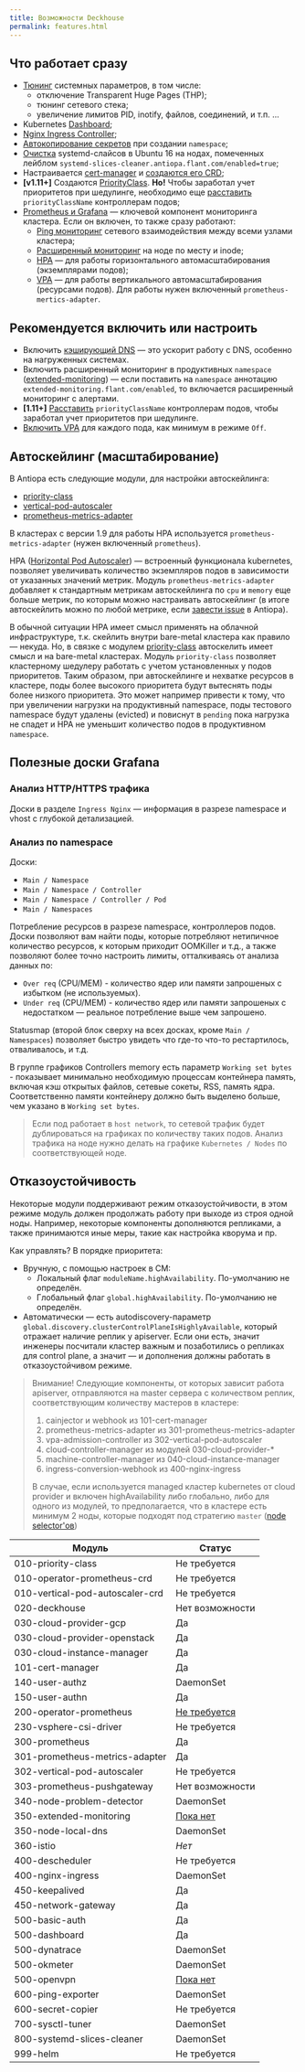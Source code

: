 ```yaml
---
title: Возможности Deckhouse
permalink: features.html
---
```


## Что работает сразу
- [Тюнинг](/modules/700-sysctl-tuner/README.md) системных параметров, в том числе:
   - отключение Transparent Huge Pages (THP);
   - тюнинг сетевого стека;
   - увеличение лимитов PID, inotify, файлов, соединений, и т.п. ...
- Kubernetes [Dashboard](/modules/500-dashboard);
- [Nginx Ingress Controller](/modules/400-nginx-ingress);
- [Автокопирование секретов](/modules/600-secret-copier) при создании `namespace`;
- [Очистка](/modules/800-systemd-slices-cleaner) systemd-слайсов в Ubuntu 16 на нодах, помеченных лейблом `systemd-slices-cleaner.antiopa.flant.com/enabled=true`;
- Настраивается [cert-manager](/modules/200-cert-manager/) и [создаются его CRD](/modules/100-cert-manager-crd);
- **[v1.11+]** Создаются [PriorityClass](/modules/010-priority-class). **Но!** Чтобы заработал учет приоритетов при шедулинге, необходимо еще [расставить](/modules/010-priority-class/README.md) `priorityClassName` контроллерам подов;
- [Prometheus и Grafana](/modules/300-prometheus) — ключевой компонент мониторинга кластера. Если он включен, то также сразу работают:
    - [Ping мониторинг](/modules/600-node-ping/README.md) сетевого взаимодействия между всеми узлами кластера;
    - [Расширенный мониторинг](/modules/350-extended-monitoring/README.md) на ноде по месту и inode;
    - [HPA](/modules/301-prometheus-metrics-adapter/) — для работы горизонтального автомасштабирования (экземплярами подов);
    - [VPA](/modules/302-vertical-pod-autoscaler/) — для работы вертикального автомасштабирования (ресурсами подов). Для работы нужен включенный `prometheus-mertics-adapter`.

## Рекомендуется включить или настроить
- Включить [кэширующий DNS](/modules/350-node-local-dns/README.md) — это ускорит работу с DNS, особенно на нагруженных системах.
- Включить расширенный мониторинг в продуктивных `namespace` ([extended-monitoring](/modules/350-extended-monitoring/README.md)) — если поставить на `namespace` аннотацию `extended-monitoring.flant.com/enabled`, то включается расширенный мониторинг с алертами.
- **[1.11+]** [Расставить](/modules/010-priority-class/README.md) `priorityClassName` контроллерам подов, чтобы заработал учет приоритетов при шедулинге.
- [Включить VPA](/modules/302-vertical-pod-autoscaler/README.md) для каждого пода, как минимум в режиме `Off`.

## Автоскейлинг (масштабирование)

В Antiopa есть следующие модули, для настройки автоскейлинга:
- [priority-class](/modules/010-priority-class/README.md)
- [vertical-pod-autoscaler](/modules/302-vertical-pod-autoscaler/README.md)
- [prometheus-metrics-adapter](/modules/301-prometheus-metrics-adapter/README.md)

В кластерах с версии 1.9 для работы HPA используется `prometheus-metrics-adapter` (нужен включенный `prometheus`).

HPA ([Horizontal Pod Autoscaler](https://kubernetes.io/docs/tasks/run-application/horizontal-pod-autoscale/)) — встроенный функционала kubernetes, позволяет увеличивать количество экземпляров подов в зависимости от указанных значений метрик. Модуль `prometheus-metrics-adapter` добавляет к стандартным метрикам автоскейлинга по `cpu` и `memory` еще больше метрик, по которым можно настраивать автоскейлинг (в итоге автоскейлить можно по любой метрике, если [завести issue](https://github.com/deckhouse/deckhouse/issues/new?issue) в Antiopa).

В обычной ситуации HPA имеет смысл применять на облачной инфраструктуре, т.к. скейлить внутри bare-metal кластера как правило — некуда. Но, в связке с модулем [priority-class](/modules/010-priority-class/README.md) автоскелить имеет смысл и на bare-metal кластерах. Модуль `priority-class` позволяет кластерному шедулеру работать с учетом установленных у подов приоритетов. Таким образом, при автоскейлинге и нехватке ресурсов в кластере, поды более высокого приоритета будут вытеснять поды более низкого приоритета. Это может например привести к тому, что при увеличении нагрузки на продуктивный namespace, поды тестового namespace будут удалены (evicted) и повиснут в `pending` пока нагрузка не спадет и HPA не уменьшит количество подов в продуктивном `namespace`.


## Полезные доски Grafana

### Анализ HTTP/HTTPS трафика

Доски в разделе `Ingress Nginx` — информация в разрезе namespace и vhost с глубокой детализацией.

### Анализ по namespace

Доски:
- `Main / Namespace`
- `Main / Namespace / Controller`
- `Main / Namespace / Controller / Pod`
- `Main / Namespaces`

Потребление ресурсов в разрезе namespace, контроллеров подов. Доски позволяют вам найти поды, которые потребляют нетипичное количество ресурсов, к которым приходит OOMKiller и т.д., а также позволяют более точно настроить лимиты, отталкиваясь от анализа данных по:
- `Over req` (CPU/MEM) - количество ядер или памяти запрошеных с избытком (не используемых).
- `Under req` (CPU/MEM) - количество ядер или памяти запрошеных с недостатком — реальное потребление выше чем запрошено.

Statusmap (второй блок сверху на всех досках, кроме `Main / Namespaces`) позволяет быстро увидеть что где-то что-то рестартилось, отваливалось, и т.д.

В группе графиков Controllers memory есть параметр `Working set bytes` - показывает минимально необходимую процессам контейнера память, включая кэш открытых файлов, сетевые сокеты, RSS, память ядра. Соответственно памяти контейнеру должно быть выделено больше, чем указано в `Working set bytes`.

> Если под работает в `host network`, то сетевой трафик будет дублироваться на графиках по количеству таких подов. Анализ трафика на ноде нужно делать на графике `Kubernetes / Nodes` по соответствующей ноде.

## Отказоустойчивость

Некоторые модули поддерживают режим отказоустойчивости, в этом режиме модуль должен продолжать работу при выходе из строя одной ноды. Например, некоторые компоненты дополняются репликами, а также принимаются иные меры, такие как настройка кворума и пр.

Как управлять? В порядке приоритета:

* Вручную, с помощью настроек в CM:
    * Локальный флаг `moduleName.highAvailability`. По-умолчанию не определён.
    * Глобальный флаг `global.highAvailability`. По-умолчанию не определён.
* Автоматически — есть autodiscovery-параметр `global.discovery.clusterControlPlaneIsHighlyAvailable`, который отражает наличие реплик у apiserver. Если они есть, значит инженеры посчитали кластер важным и позаботились о репликах для control plane, а значит — и дополнения должны работать в отказоустойчивом режиме.

> Внимание! Следующие компоненты, от которых зависит работа apiserver, отправляются на master сервера с количеством реплик, соответствующим количеству мастеров в кластере:
> 1. cainjector и webhook из 101-cert-manager
> 2. prometheus-metrics-adapter из 301-prometheus-metrics-adapter
> 3. vpa-admission-controller из 302-vertical-pod-autoscaler
> 4. cloud-controller-manager из модулей 030-cloud-provider-*
> 5. machine-controller-manager из 040-cloud-instance-manager
> 6. ingress-conversion-webhook из 400-nginx-ingress
>
>В случае, если используется managed кластер kubernetes от cloud provider и включен highAvailability либо глобально, либо для одного из модулей, то
>предполагается, что в кластере есть минимум 2 ноды, которые подходят под стратегию `master` ([node selector'ов](/docs/development/README.md#node-selector))

| Модуль   |      Статус   |
|----------|---------------|
| 010-priority-class              | Не требуется |
| 010-operator-prometheus-crd     | Не требуется |
| 010-vertical-pod-autoscaler-crd | Не требуется |
| 020-deckhouse                   | Нет возможности |
| 030-cloud-provider-gcp          | Да |
| 030-cloud-provider-openstack    | Да |
| 030-cloud-instance-manager      | Да |
| 101-cert-manager                | Да |
| 140-user-authz                  | DaemonSet |
| 150-user-authn                  | Да |
| 200-operator-prometheus         | [Не требуется](https://github.com/coreos/prometheus-operator/issues/2491) |
| 230-vsphere-csi-driver          | Не требуется |
| 300-prometheus                  | Да |
| 301-prometheus-metrics-adapter  | Да |
| 302-vertical-pod-autoscaler     | Не требуется |
| 303-prometheus-pushgateway      | Нет возможности |
| 340-node-problem-detector       | DaemonSet |
| 350-extended-monitoring         | [Пока нет](https://github.com/deckhouse/deckhouse/issues/510) |
| 350-node-local-dns              | DaemonSet |
| 360-istio                       | *Нет* |
| 400-descheduler                 | Не требуется |
| 400-nginx-ingress               | DaemonSet |
| 450-keepalived                  | Да |
| 450-network-gateway             | Да |
| 500-basic-auth                  | Да |
| 500-dashboard                   | Да |
| 500-dynatrace                   | DaemonSet |
| 500-okmeter                     | DaemonSet |
| 500-openvpn                     | [Пока нет](https://github.com/deckhouse/deckhouse/issues/518) |
| 600-ping-exporter               | DaemonSet |
| 600-secret-copier               | Не требуется |
| 700-sysctl-tuner                | DaemonSet |
| 800-systemd-slices-cleaner      | DaemonSet |
| 999-helm                        | Не требуется |
